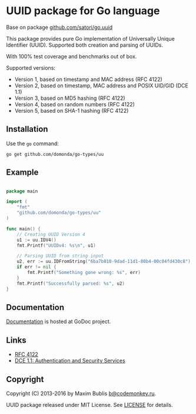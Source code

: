 # UUID package for Go language

Base on package [github.com/satori/go.uuid](https://github.com/satori/go.uuid)

This package provides pure Go implementation of Universally Unique Identifier (UUID). Supported both creation and parsing of UUIDs.

With 100% test coverage and benchmarks out of box.

Supported versions:

* Version 1, based on timestamp and MAC address (RFC 4122)
* Version 2, based on timestamp, MAC address and POSIX UID/GID (DCE 1.1)
* Version 3, based on MD5 hashing (RFC 4122)
* Version 4, based on random numbers (RFC 4122)
* Version 5, based on SHA-1 hashing (RFC 4122)

## Installation

Use the `go` command:

```go get github.com/domonda/go-types/uu```

## Example

```go

package main

import (
	"fmt"
	"github.com/domonda/go-types/uu"
)

func main() {
	// Creating UUID Version 4
	u1 := uu.IDV4()
	fmt.Printf("UUIDv4: %s\n", u1)

	// Parsing UUID from string input
	u2, err := uu.IDFromString("6ba7b810-9dad-11d1-80b4-00c04fd430c8")
	if err != nil {
		fmt.Printf("Something gone wrong: %s", err)
	}
	fmt.Printf("Successfully parsed: %s", u2)
}
```

## Documentation

[Documentation](http://godoc.org/github.com/domonda/go-types/uu) is hosted at GoDoc project.

## Links
* [RFC 4122](http://tools.ietf.org/html/rfc4122)
* [DCE 1.1: Authentication and Security Services](http://pubs.opengroup.org/onlinepubs/9696989899/chap5.htm#tagcjh_08_02_01_01)

## Copyright

Copyright (C) 2013-2016 by Maxim Bublis <b@codemonkey.ru>.

UUID package released under MIT License.
See [LICENSE](https://github.com/domonda/go-types/uu/blob/master/LICENSE) for details.
